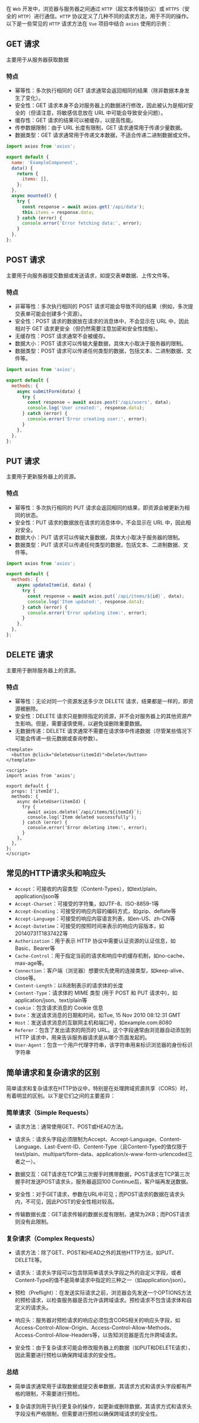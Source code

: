 在 `Web` 开发中，浏览器与服务器之间通过 `HTTP`（超文本传输协议）或 `HTTPS`（安全的 `HTTP`）进行通信。`HTTP` 协议定义了几种不同的请求方法，用于不同的操作。以下是一些常见的 `HTTP` 请求方法在 `Vue` 项目中结合 `axios` 使用的示例：
## GET 请求
主要用于从服务器获取数据
### 特点
- 幂等性：多次执行相同的 GET 请求通常会返回相同的结果（除非数据本身发生了变化）。
- 安全性：GET 请求本身不会对服务器上的数据进行修改，因此被认为是相对安全的（但请注意，将敏感信息放在 URL 中可能会导致安全问题）。
- 缓存性：GET 请求的结果可以被缓存，以提高性能。
- 传参数据限制：由于 URL 长度有限制，GET 请求通常用于传递少量数据。
- 数据类型：GET 请求通常用于传递文本数据，不适合传递二进制数据或文件。
```js
import axios from 'axios';

export default {
  name: 'ExampleComponent',
  data() {
    return {
      items: [],
    };
  },
  async mounted() {
    try {
      const response = await axios.get('/api/data');
      this.items = response.data;
    } catch (error) {
      console.error('Error fetching data:', error);
    }
  },
};
```
## POST 请求
主要用于向服务器提交数据或发送请求，如提交表单数据、上传文件等。
### 特点
- 非幂等性：多次执行相同的 POST 请求可能会导致不同的结果（例如，多次提交表单可能会创建多个资源）。
- 安全性：POST 请求的数据放在请求的消息体中，不会显示在 URL 中，因此相对于 GET 请求更安全（但仍然需要注意加密和安全性措施）。
- 无缓存性：POST 请求通常不会被缓存。
- 数据大小：POST 请求可以传输大量数据，具体大小取决于服务器的限制。
- 数据类型：POST 请求可以传递任何类型的数据，包括文本、二进制数据、文件等。

```js
import axios from 'axios';

export default {
  methods: {
    async submitForm(data) {
      try {
        const response = await axios.post('/api/users', data);
        console.log('User created:', response.data);
      } catch (error) {
        console.error('Error creating user:', error);
      }
    },
  },
};
```

## PUT 请求
主要用于更新服务器上的资源。
### 特点
- 幂等性：多次执行相同的 PUT 请求会返回相同的结果，即资源会被更新为相同的状态。
- 安全性：PUT 请求的数据放在请求的消息体中，不会显示在 URL 中，因此相对安全。
- 数据大小：PUT 请求可以传输大量数据，具体大小取决于服务器的限制。
- 数据类型：PUT 请求可以传递任何类型的数据，包括文本、二进制数据、文件等。
```js
import axios from 'axios';

export default {
  methods: {
    async updateItem(id, data) {
      try {
        const response = await axios.put(`/api/items/${id}`, data);
        console.log('Item updated:', response.data);
      } catch (error) {
        console.error('Error updating item:', error);
      }
    },
  },
};
```

## DELETE 请求
主要用于删除服务器上的资源。
### 特点
- 幂等性：无论对同一个资源发送多少次 DELETE 请求，结果都是一样的，即资源被删除。
- 安全性：DELETE 请求只是删除指定的资源，并不会对服务器上的其他资源产生影响。但是，需要谨慎使用，以避免误删除重要数据。
- 无数据传递：DELETE 请求通常不需要在请求体中传递数据（尽管某些情况下可能会传递一些元数据或查询参数）。
```vue
<template>
  <button @click="deleteUser(itemId)">Delete</button>
</template>

<script>
import axios from 'axios';

export default {
  props: ['itemId'],
  methods: {
    async deleteUser(itemId) {
      try {
        await axios.delete(`/api/items/${itemId}`);
        console.log('Item deleted successfully');
      } catch (error) {
        console.error('Error deleting item:', error);
      }
    },
  },
};
</script>
```

## 常见的HTTP请求头和响应头
- `Accept`：可接收的内容类型（Content-Types），如text/plain、application/json等 
- `Accept-Charset`：可接受的字符集，如UTF-8、ISO-8859-1等
- `Accept-Encoding`：可接受的响应内容的编码方式，如gzip、deflate等
- `Accept-Language`：可接受的响应内容语言列表，如en-US、zh-CN等
- `Accept-Datetime`：可接受的按照时间来表示的响应内容版本，如20140731T183742Z等
- `Authorization`：用于表示 HTTP 协议中需要认证资源的认证信息，如Basic、Bearer等
- `Cache-Control`：用于指定当前的请求和响应中的缓存机制，如no-cache、max-age等。
- `Connection`：客户端（浏览器）想要优先使用的连接类型，如keep-alive、close等。
- `Content-Length`：以8进制表示的请求体的长度
- `Content-Type`：请求体的 MIME 类型 (用于 POST 和 PUT 请求中)，如application/json、text/plain等
- `Cookie`：包含请求消息的 Cookie 信息
- `Date`：发送请求消息的日期和时间，如Tue, 15 Nov 2010 08:12:31 GMT
- `Host`：发送请求消息的互联网主机和端口号，如example.com:8080
- `Referer`：包含了发出请求的网页的 URL。这个字段通常由浏览器自动添加到 HTTP 请求中，用来告诉服务器请求是从哪个页面发起的。
- `User-Agent`：包含一个用户代理字符串，该字符串用来标识浏览器的身份标识字符串
  
## 简单请求和复杂请求的区别
简单请求和复杂请求在HTTP协议中，特别是在处理跨域资源共享（CORS）时，有着明显的区别。以下是它们之间的主要差异：

### 简单请求（Simple Requests）

* 请求方法：通常使用GET、POST或HEAD方法。

* 请求头：请求头字段必须限制为Accept、Accept-Language、Content-Language、Last-Event-ID、Content-Type（且Content-Type的值仅限于text/plain、multipart/form-data、application/x-www-form-urlencoded三者之一）。

* 数据交互：GET请求在TCP第三次握手时携带数据，POST请求在TCP第三次握手时发送POST请求头，服务器返回100 Continue后，客户端再发送数据。

* 安全性：对于GET请求，参数在URL中可见；而POST请求的数据在请求头内，不可见，因此POST的安全性相对较高。

* 传输数据长度：GET请求传输的数据长度有限制，通常为2KB；而POST请求则没有此限制。

### 复杂请求（Complex Requests）

* 请求方法：除了GET、POST和HEAD之外的其他HTTP方法，如PUT、DELETE等。

* 请求头：请求头字段可以包含除简单请求头字段之外的自定义字段，或者Content-Type的值不是简单请求中指定的三种之一（如application/json）。

* 预检（Preflight）：在发送实际请求之前，浏览器会先发送一个OPTIONS方法的预检请求，以检查服务器是否允许该跨域请求。预检请求不包含请求体和自定义的请求头。

* 响应头：服务器对预检请求的响应必须包含CORS相关的响应头字段，如Access-Control-Allow-Origin、Access-Control-Allow-Methods、Access-Control-Allow-Headers等，以告知浏览器是否允许跨域请求。

* 安全性：由于复杂请求可能会修改服务器上的数据（如PUT和DELETE请求），因此需要进行预检以确保跨域请求的安全性。

### 总结

* 简单请求通常用于读取数据或提交表单数据，其请求方式和请求头字段都有严格的限制，不需要进行预检。

* 复杂请求则用于执行更复杂的操作，如更新或删除数据，其请求方式和请求头字段没有严格限制，但需要进行预检以确保跨域请求的安全性。

